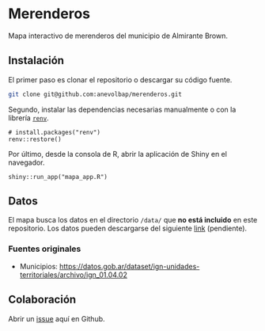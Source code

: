 # Merenderos

Mapa interactivo de merenderos del municipio de Almirante Brown.

## Instalación 

El primer paso es clonar el repositorio o descargar su código fuente.
``` bash
git clone git@github.com:anevolbap/merenderos.git
```

Segundo, instalar las dependencias necesarias manualmente o con la librería [`renv`](https://rstudio.github.io/renv/articles/renv.html "renv").
``` rdoc
# install.packages("renv")
renv::restore()
```

Por último, desde la consola de R, abrir la aplicación de Shiny en el navegador.
``` rdoc
shiny::run_app("mapa_app.R")
```

## Datos

El mapa busca los datos en el directorio `/data/` que **no
está incluido** en este repositorio. Los datos pueden descargarse del
siguiente [link](pendiente "pendiente") (pendiente).

### Fuentes originales 
- Municipios: https://datos.gob.ar/dataset/ign-unidades-territoriales/archivo/ign_01.04.02

## Colaboración

Abrir un [issue](https://docs.github.com/es/issues/tracking-your-work-with-issues/creating-an-issue "lo qué?") aquí en Github.

